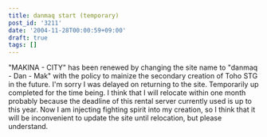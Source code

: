```yaml
---
title: danmaq start (temporary)
post_id: '3211'
date: '2004-11-28T00:00:59+09:00'
draft: true
tags: []
---
```


"MAKINA - CITY" has been renewed by changing the site name to "danmaq - Dan - Mak" with the policy to mainize the secondary creation of Toho STG in the future. I'm sorry I was delayed on returning to the site. Temporarily up completed for the time being. I think that I will relocate within one month probably because the deadline of this rental server currently used is up to this year. Now I am injecting fighting spirit into my creation, so I think that it will be inconvenient to update the site until relocation, but please understand.

